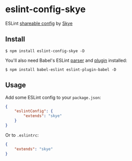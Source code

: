 # eslint-config-skye

ESLint [shareable config](http://eslint.org/docs/developer-guide/shareable-configs.html) by [Skye](https://github.com/skyiea)


## Install

```
$ npm install eslint-config-skye -D
```

You'll also need Babel's ESLint [parser](https://github.com/babel/babel-eslint) and [plugin](https://github.com/babel/eslint-plugin-babel) installed:

```
$ npm install babel-eslint eslint-plugin-babel -D
```


## Usage

Add some ESLint config to your `package.json`:

```json
{
	"eslintConfig": {
		"extends": "skye"
	}
}
```

Or to `.eslintrc`:

```json
{
	"extends": "skye"
}
```